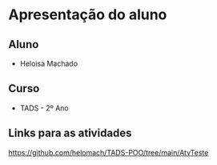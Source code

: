 # Apresentação do aluno
## Aluno
* Heloisa Machado
## Curso
* TADS - 2º Ano
## Links para as atividades
https://github.com/helomach/TADS-POO/tree/main/AtvTeste
